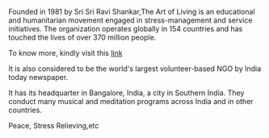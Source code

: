 Founded in 1981 by Sri Sri Ravi Shankar,The Art of Living is an educational
and humanitarian movement engaged in stress-management and service initiatives.
The organization operates globally in 154 countries and has touched the lives
of over 370 million people.

To know more, kindly visit this [link](http://www.artofliving.org/in-en)

It is also considered to be the world's largest volunteer-based NGO by India today newspaper. 

It has its headquarter in Bangalore, India, a city in Southern India.
They conduct many musical and meditation programs across India and in other countries.

Peace, Stress Relieving,etc




